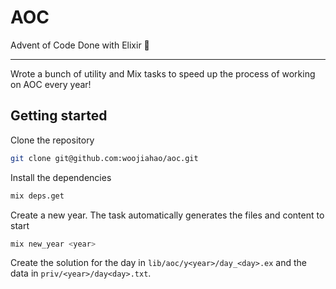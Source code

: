 # AOC

Advent of Code Done with Elixir 🤩

---

Wrote a bunch of utility and Mix tasks to speed up the process of working on AOC every year!

## Getting started

Clone the repository

```sh
git clone git@github.com:woojiahao/aoc.git
```

Install the dependencies

```sh
mix deps.get
```

Create a new year. The task automatically generates the files and content to start

```sh
mix new_year <year>
```

Create the solution for the day in `lib/aoc/y<year>/day_<day>.ex` and the data in `priv/<year>/day<day>.txt`.